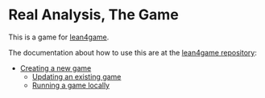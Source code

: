 # Real Analysis, The Game

This is a game for [lean4game](https://github.com/leanprover-community/lean4game/).

The documentation about how to use this are at the [lean4game repository](https://github.com/leanprover-community/lean4game/):

* [Creating a new game](https://github.com/leanprover-community/lean4game/blob/main/doc/create_game.md)
  * [Updating an existing game](https://github.com/leanprover-community/lean4game/blob/main/doc/update_game.md)
  * [Running a game locally](https://github.com/leanprover-community/lean4game/blob/main/doc/running_locally.md)
